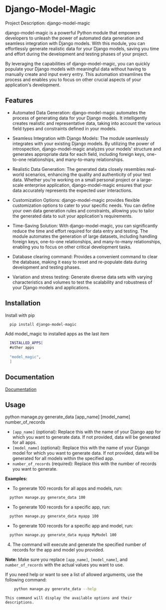 # Django-Model-Magic

Project Description: django-model-magic

django-model-magic is a powerful Python module that empowers developers to unleash the power of automated data generation and seamless integration with Django models. With this module, you can effortlessly generate realistic data for your Django models, saving you time and effort during the development and testing phases of your project.

By leveraging the capabilities of django-model-magic, you can quickly populate your Django models with meaningful data without having to manually create and input every entry. This automation streamlines the process and enables you to focus on other crucial aspects of your application's development.

## Features

- Automated Data Generation: django-model-magic automates the process of generating data for your Django models. It intelligently creates realistic and representative data, taking into account the various field types and constraints defined in your models.

- Seamless Integration with Django Models: The module seamlessly integrates with your existing Django models. By utilizing the power of introspection, django-model-magic analyzes your models' structure and generates appropriate data for each field, including foreign keys, one-to-one relationships, and many-to-many relationships.

- Realistic Data Generation: The generated data closely resembles real-world scenarios, enhancing the quality and authenticity of your test data. Whether you're working on a small personal project or a large-scale enterprise application, django-model-magic ensures that your data accurately represents the expected user interactions.

- Customization Options: django-model-magic provides flexible customization options to cater to your specific needs. You can define your own data generation rules and constraints, allowing you to tailor the generated data to suit your application's requirements.

- Time-Saving Solution: With django-model-magic, you can significantly reduce the time and effort required for data entry and testing. The module automates the generation of large datasets, including handling foreign keys, one-to-one relationships, and many-to-many relationships, enabling you to focus on other critical development tasks.

- Database clearing command: Provides a convenient command to clear the database, making it easy to reset and re-populate data during development and testing phases.

- Variation and stress testing: Generate diverse data sets with varying characteristics and volumes to test the scalability and robustness of your Django models and applications.

## Installation

Install with pip

```bash
  pip install django-model-magic
```

Add model_magic  to installed apps as the last item

```bash
  INSTALLED_APPS[
  #other apps
  
  "model_magic",
  ]
```


## Documentation

[Documentation](https://django-model-magic.readthedocs.io/en/latest/introduction.html)

## Usage
python manage.py generate_data [app_name] [model_name] number_of_records

- `[app_name]` (optional): Replace this with the name of your Django app for which you want to generate data. If not provided, data will be generated for all apps.
- `[model_name]` (optional): Replace this with the name of your Django model for which you want to generate data. If not provided, data will be generated for all models within the specified app.
- `number_of_records` (required): Replace this with the number of records you want to generate.

**Examples:**

- To generate 100 records for all apps and models, run:

```bash
  python manage.py generate_data 100
```

- To generate 100 records for a specific app, run:

```bash
  python manage.py generate_data myapp 100
```

- To generate 100 records for a specific app and model, run:

```bash
  python manage.py generate_data myapp MyModel 100
```

4. The command will execute and generate the specified number of records for the app and model you provided.

**Note:** Make sure you replace `[app_name]`, `[model_name]`, and `number_of_records` with the actual values you want to use.


If you need help or want to see a list of allowed arguments, use the following command:

```bash
    python manage.py generate_data --help
```

    This command will display the available options and their descriptions.


